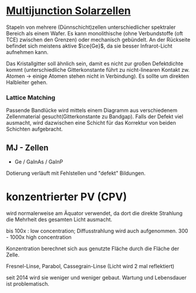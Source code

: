 # [Multijunction Solarzellen](file:///D:/Docs/UNI_Master/PV2_TechnologieCharakterisierungPV/WPV2-SS22-Folien-13_MJ_CPV.pdf)
Stapeln von mehrere (Dünnschicht)zellen unterschiedlicher spektraler Bereich als einem Wafer.
Es kann monolithische (ohne Verbundstoffe (oft TCE) zwischen den Grenzen) oder mechanisch gebündelt.
An der Rückseite befindet sich meistens aktive $\ce{Ge}$, da sie besser Infrarot-Licht aufnehmen kann.

Das Kristallgitter soll ähnlich sein, damit es nicht zur großen Defektdichte kommt (unterschiedliche Gitterkonstante führt zu nicht-linearen Kontakt zw. Atomen -> einige Atomen stehen nicht in Verbindung). Es sollte um direkten Halbleiter gehen. 

### Lattice Matching
Passende Bandlücke wird mittels einem Diagramm aus verschiedenem Zellenmaterial gesucht(Gitterkonstante zu Bandgap). Falls der Defekt viel ausmacht, wird dazwischen eine Schicht für das Korrektur von beiden Schichten aufgebracht.

## MJ - Zellen
- Ge / GaInAs / GaInP

Dotierung verläuft mit Fehlstellen und "defekt" Bildungen.

# konzentrierter PV (CPV)
wird normalerweise am Äquator verwendet, da dort die direkte Strahlung die Mehrheit des gesamten Licht ausmacht.

bis 100x : low concentration; Diffusstrahlung wird auch aufgenommen.
300 - 1000x high concentration

Konzentration berechnet sich aus genutzte Fläche durch die Fläche der Zelle.

Fresnel-Linse, Parabol, Cassegrain-Linse (Licht wird 2 mal reflektiert)

seit 2014 wird sie weniger und weniger gebaut. Wartung und Lebensdauer ist problematisch.
